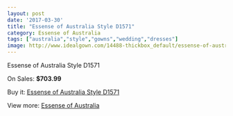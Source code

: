 ```yaml
---
layout: post
date: '2017-03-30'
title: "Essense of Australia Style D1571"
category: Essense of Australia
tags: ["australia","style","gowns","wedding","dresses"]
image: http://www.idealgown.com/14488-thickbox_default/essense-of-australia-style-d1571.jpg
---
```

Essense of Australia Style D1571

On Sales: **$703.99**
<a href="https://www.idealgown.com/en/essense-of-australia/5810-essense-of-australia-style-d1571.html"><amp-img layout="responsive" width="600" height="600" src="//www.idealgown.com/14488-thickbox_default/essense-of-australia-style-d1571.jpg" alt="Essense of Australia Style D1571 0" /></a>
<a href="https://www.idealgown.com/en/essense-of-australia/5810-essense-of-australia-style-d1571.html"><amp-img layout="responsive" width="600" height="600" src="//www.idealgown.com/14490-thickbox_default/essense-of-australia-style-d1571.jpg" alt="Essense of Australia Style D1571 1" /></a>
<a href="https://www.idealgown.com/en/essense-of-australia/5810-essense-of-australia-style-d1571.html"><amp-img layout="responsive" width="600" height="600" src="//www.idealgown.com/14489-thickbox_default/essense-of-australia-style-d1571.jpg" alt="Essense of Australia Style D1571 2" /></a>

Buy it: [Essense of Australia Style D1571](https://www.idealgown.com/en/essense-of-australia/5810-essense-of-australia-style-d1571.html "Essense of Australia Style D1571")

View more: [Essense of Australia](https://www.idealgown.com/en/86-essense-of-australia "Essense of Australia")